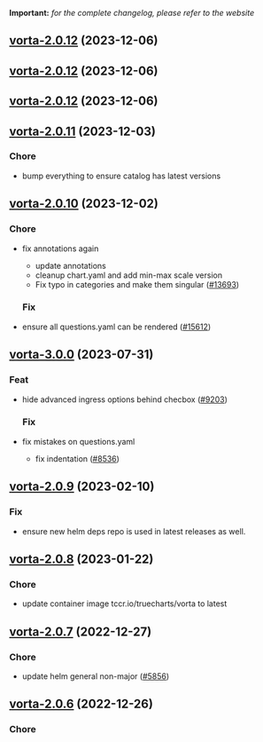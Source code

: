 **Important:**
*for the complete changelog, please refer to the website*




## [vorta-2.0.12](https://github.com/truecharts/charts/compare/vorta-2.0.11...vorta-2.0.12) (2023-12-06)




## [vorta-2.0.12](https://github.com/truecharts/charts/compare/vorta-2.0.11...vorta-2.0.12) (2023-12-06)




## [vorta-2.0.12](https://github.com/truecharts/charts/compare/vorta-2.0.11...vorta-2.0.12) (2023-12-06)




## [vorta-2.0.11](https://github.com/truecharts/charts/compare/vorta-2.0.10...vorta-2.0.11) (2023-12-03)

### Chore

- bump everything to ensure catalog has latest versions
  
  


## [vorta-2.0.10](https://github.com/truecharts/charts/compare/vorta-3.0.0...vorta-2.0.10) (2023-12-02)

### Chore

- fix annotations again
  - update annotations
  - cleanup chart.yaml and add min-max scale version
  - Fix typo in categories and make them singular ([#13693](https://github.com/truecharts/charts/issues/13693))
  
  ### Fix

- ensure all questions.yaml can be rendered ([#15612](https://github.com/truecharts/charts/issues/15612))
  
  











## [vorta-3.0.0](https://github.com/truecharts/charts/compare/vorta-2.0.9...vorta-3.0.0) (2023-07-31)

### Feat

- hide advanced ingress options behind checbox ([#9203](https://github.com/truecharts/charts/issues/9203))
  
  ### Fix

- fix mistakes on questions.yaml
  - fix indentation ([#8536](https://github.com/truecharts/charts/issues/8536))
  
  


## [vorta-2.0.9](https://github.com/truecharts/charts/compare/vorta-2.0.8...vorta-2.0.9) (2023-02-10)

### Fix

- ensure new helm deps repo is used in latest releases as well.
  
  


## [vorta-2.0.8](https://github.com/truecharts/charts/compare/vorta-2.0.7...vorta-2.0.8) (2023-01-22)

### Chore

- update container image tccr.io/truecharts/vorta to latest
  
  


## [vorta-2.0.7](https://github.com/truecharts/charts/compare/vorta-2.0.6...vorta-2.0.7) (2022-12-27)

### Chore

- update helm general non-major ([#5856](https://github.com/truecharts/charts/issues/5856))
  
  


## [vorta-2.0.6](https://github.com/truecharts/charts/compare/vorta-2.0.5...vorta-2.0.6) (2022-12-26)

### Chore
